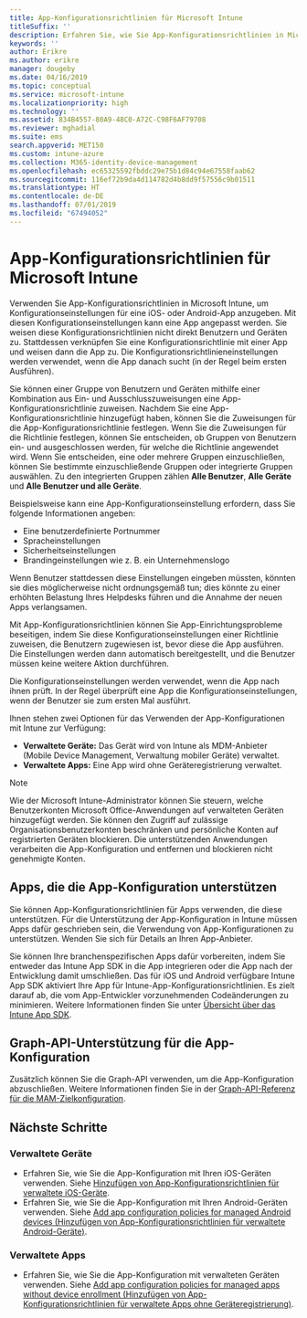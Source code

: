 ```yaml
---
title: App-Konfigurationsrichtlinien für Microsoft Intune
titleSuffix: ''
description: Erfahren Sie, wie Sie App-Konfigurationsrichtlinien in Microsoft Intune für iOS- oder Android-Geräte verwenden.
keywords: ''
author: Erikre
ms.author: erikre
manager: dougeby
ms.date: 04/16/2019
ms.topic: conceptual
ms.service: microsoft-intune
ms.localizationpriority: high
ms.technology: ''
ms.assetid: 834B4557-80A9-48C0-A72C-C98F6AF79708
ms.reviewer: mghadial
ms.suite: ems
search.appverid: MET150
ms.custom: intune-azure
ms.collection: M365-identity-device-management
ms.openlocfilehash: ec65325592fbddc29e75b1d84c94e67558faab62
ms.sourcegitcommit: 116ef72b9da4d114782d4b8dd9f57556c9b01511
ms.translationtype: HT
ms.contentlocale: de-DE
ms.lasthandoff: 07/01/2019
ms.locfileid: "67494052"
---
```

# <a name="app-configuration-policies-for-microsoft-intune"></a>App-Konfigurationsrichtlinien für Microsoft Intune

Verwenden Sie App-Konfigurationsrichtlinien in Microsoft Intune, um Konfigurationseinstellungen für eine iOS- oder Android-App anzugeben. Mit diesen Konfigurationseinstellungen kann eine App angepasst werden. Sie weisen diese Konfigurationsrichtlinien nicht direkt Benutzern und Geräten zu. Stattdessen verknüpfen Sie eine Konfigurationsrichtlinie mit einer App und weisen dann die App zu. Die Konfigurationsrichtlinieneinstellungen werden verwendet, wenn die App danach sucht (in der Regel beim ersten Ausführen).

Sie können einer Gruppe von Benutzern und Geräten mithilfe einer Kombination aus Ein- und Ausschlusszuweisungen eine App-Konfigurationsrichtlinie zuweisen. Nachdem Sie eine App-Konfigurationsrichtlinie hinzugefügt haben, können Sie die Zuweisungen für die App-Konfigurationsrichtlinie festlegen. Wenn Sie die Zuweisungen für die Richtlinie festlegen, können Sie entscheiden, ob Gruppen von Benutzern ein- und ausgeschlossen werden, für welche die Richtlinie angewendet wird. Wenn Sie entscheiden, eine oder mehrere Gruppen einzuschließen, können Sie bestimmte einzuschließende Gruppen oder integrierte Gruppen auswählen. Zu den integrierten Gruppen zählen **Alle Benutzer**, **Alle Geräte** und **Alle Benutzer und alle Geräte**.

Beispielsweise kann eine App-Konfigurationseinstellung erfordern, dass Sie folgende Informationen angeben:

- Eine benutzerdefinierte Portnummer
- Spracheinstellungen
- Sicherheitseinstellungen
- Brandingeinstellungen wie z. B. ein Unternehmenslogo

Wenn Benutzer stattdessen diese Einstellungen eingeben müssten, könnten sie dies möglicherweise nicht ordnungsgemäß tun; dies könnte zu einer erhöhten Belastung Ihres Helpdesks führen und die Annahme der neuen Apps verlangsamen.

Mit App-Konfigurationsrichtlinien können Sie App-Einrichtungsprobleme beseitigen, indem Sie diese Konfigurationseinstellungen einer Richtlinie zuweisen, die Benutzern zugewiesen ist, bevor diese die App ausführen. Die Einstellungen werden dann automatisch bereitgestellt, und die Benutzer müssen keine weitere Aktion durchführen.

Die Konfigurationseinstellungen werden verwendet, wenn die App nach ihnen prüft. In der Regel überprüft eine App die Konfigurationseinstellungen, wenn der Benutzer sie zum ersten Mal ausführt.

Ihnen stehen zwei Optionen für das Verwenden der App-Konfigurationen mit Intune zur Verfügung:
 - **Verwaltete Geräte:** Das Gerät wird von Intune als MDM-Anbieter (Mobile Device Management, Verwaltung mobiler Geräte) verwaltet.
 - **Verwaltete Apps:** Eine App wird ohne Geräteregistrierung verwaltet.

> [!NOTE]
> Wie der Microsoft Intune-Administrator können Sie steuern, welche Benutzerkonten Microsoft Office-Anwendungen auf verwalteten Geräten hinzugefügt werden. Sie können den Zugriff auf zulässige Organisationsbenutzerkonten beschränken und persönliche Konten auf registrierten Geräten blockieren. Die unterstützenden Anwendungen verarbeiten die App-Konfiguration und entfernen und blockieren nicht genehmigte Konten.

## <a name="apps-that-support-app-configuration"></a>Apps, die die App-Konfiguration unterstützen

Sie können App-Konfigurationsrichtlinien für Apps verwenden, die diese unterstützen. Für die Unterstützung der App-Konfiguration in Intune müssen Apps dafür geschrieben sein, die Verwendung von App-Konfigurationen zu unterstützen. Wenden Sie sich für Details an Ihren App-Anbieter.

Sie können Ihre branchenspezifischen Apps dafür vorbereiten, indem Sie entweder das Intune App SDK in die App integrieren oder die App nach der Entwicklung damit umschließen. Das für iOS und Android verfügbare Intune App SDK aktiviert Ihre App für Intune-App-Konfigurationsrichtlinien. Es zielt darauf ab, die vom App-Entwickler vorzunehmenden Codeänderungen zu minimieren. Weitere Informationen finden Sie unter [Übersicht über das Intune App SDK](app-sdk.md).

## <a name="graph-api-support-for-app-configuration"></a>Graph-API-Unterstützung für die App-Konfiguration

Zusätzlich können Sie die Graph-API verwenden, um die App-Konfiguration abzuschließen. Weitere Informationen finden Sie in der [Graph-API-Referenz für die MAM-Zielkonfiguration](https://graph.microsoft.io/docs/api-reference/beta/api/intune_mam_targetedmanagedappconfiguration_create).

## <a name="next-steps"></a>Nächste Schritte

### <a name="managed-devices"></a>Verwaltete Geräte

 - Erfahren Sie, wie Sie die App-Konfiguration mit Ihren iOS-Geräten verwenden.  Siehe [Hinzufügen von App-Konfigurationsrichtlinien für verwaltete iOS-Geräte](app-configuration-policies-use-ios.md).
 - Erfahren Sie, wie Sie die App-Konfiguration mit Ihren Android-Geräten verwenden.  Siehe [Add app configuration policies for managed Android devices (Hinzufügen von App-Konfigurationsrichtlinien für verwaltete Android-Geräte)](app-configuration-policies-use-android.md).

### <a name="managed-apps"></a>Verwaltete Apps

 - Erfahren Sie, wie Sie die App-Konfiguration mit verwalteten Geräten verwenden. Siehe [Add app configuration policies for managed apps without device enrollment (Hinzufügen von App-Konfigurationsrichtlinien für verwaltete Apps ohne Geräteregistrierung)](app-configuration-policies-managed-app.md).

